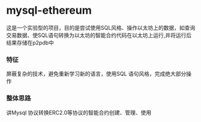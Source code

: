 # mysql-ethereum
这是一个实验型的项目，目的是尝试使用SQL风格、操作以太坊上的数据，如查询交易数据、使SQL语句转换为以太坊的智能合约代码在以太坊上运行,并将运行后结果存储在p2pdb中


### 特征
屏蔽复杂的技术，避免重新学习新的语言，使用SQL 语句风格，完成绝大部分操作


### 整体思路
讲Mysql 协议转换ERC2.0等协议的智能合约创建、管理、使用
